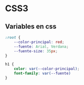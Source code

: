 # CSS3

## Variables en css

```css
:root {
    --color-principal: red;
    --fuente: Arial, Verdana;
    --fuente-size: 35px;
}

h1 {
    color: var(--color-principal);
    font-family: var(--fuente)
}
```